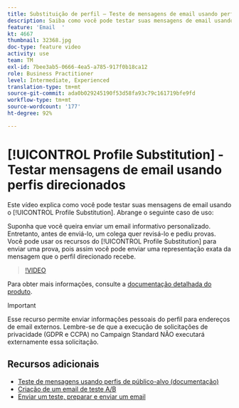 ```yaml
---
title: Substituição de perfil – Teste de mensagens de email usando perfis direcionados
description: Saiba como você pode testar suas mensagens de email usando o recurso de substituição de perfil.
feature: 'Email  '
kt: 4667
thumbnail: 32368.jpg
doc-type: feature video
activity: use
team: TM
exl-id: 7bee3ab5-0666-4ea5-a785-917f0b18ca12
role: Business Practitioner
level: Intermediate, Experienced
translation-type: tm+mt
source-git-commit: ada0b029245190f53d58fa93c79c161719bfe9fd
workflow-type: tm+mt
source-wordcount: '177'
ht-degree: 92%

---
```


# [!UICONTROL Profile Substitution] - Testar mensagens de email usando perfis direcionados

Este vídeo explica como você pode testar suas mensagens de email usando o [!UICONTROL Profile Substitution]. Abrange o seguinte caso de uso:

Suponha que você queira enviar um email informativo personalizado. Entretanto, antes de enviá-lo, um colega quer revisá-lo e pediu provas. Você pode usar os recursos do [!UICONTROL Profile Substitution] para enviar uma prova, pois assim você pode enviar uma representação exata da mensagem que o perfil direcionado recebe.

>[!VIDEO](https://video.tv.adobe.com/v/32368?quality=12)

Para obter mais informações, consulte a [documentação detalhada do produto](https://docs.adobe.com/content/help/pt-BR/campaign-standard/using/testing-and-sending/preparing-and-testing-messages/testing-messages-using-target.html).

>[!IMPORTANT]
>
>Esse recurso permite enviar informações pessoais do perfil para endereços de email externos. Lembre-se de que a execução de solicitações de privacidade (GDPR e CCPA) no Campaign Standard NÃO executará externamente essa solicitação.

## Recursos adicionais

* [Teste de mensagens usando perfis de público-alvo (documentação)](https://docs.adobe.com/content/help/en/campaign-standard/using/testing-and-sending/preparing-and-testing-messages/testing-messages-using-target.html)
* [Criação de um email de teste A/B](/help/communication-channels/email/a-b-testing.md)
* [Enviar um teste, preparar e enviar um email](/help/communication-channels/email/sending-test-preparing-sending-email.md)
